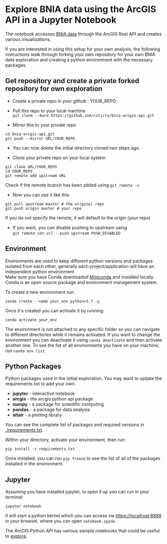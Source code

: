 # Explore BNIA data using the ArcGIS API in a Jupyter Notebook

The notebook accesses [BNIA data](https://bniajfi.org) through the ArcGIS Rest API and creates various visualizations.

If you are interested in using this setup for your own analysis, the following instructions walk through forking your
own repository for your own BNIA data exploration and creating a python environment with the necessary packages.

## Get repository and create a private forked repository for own exploration

* Create a private repo in your github : YOUR_REPO.

* Pull this repo to your local machine <br> 
```git clone --bare https://github.com/cstirry/bnia-arcgis-api.git```

* Mirror this to your private repo <br>
```
cd bnia-arcgis-api.git
git push --mirror URL/YOUR_REPO
```

* You can now delete the initial directory cloned two steps ago.

* Clone your private repo on your local system <br> 
```
git clone URL/YOUR_REPO
cd YOUR_REPO
git remote add upstream URL
```
Check if the remote branch has been added using ``git remote -v``

* Now you can use it like this <br>
```
git pull upstream master # the original repo 
git push origin master # your repo 
```
If you do not specify the remote, it will default to the origin (your repo)

* If you want, you can disable pushing to upstream using<br> ``git remote set-url --push upstream PUSH_DISABLED``

## Environment

Environments are used to keep different python versions and packages isolated from each other, generally each project/application will have an independent python environment <br>
Make sure you have Conda downloaded [Miniconda](https://docs.conda.io/en/latest/miniconda.html) and installed locally. Conda is an open source package and environment management system.

To create a new environment run:
```
conda create --name your_env python=3.7 -y
```

Once it's created you can activate it by running:
```
conda activate your_env
```

The environment is not attached to any specific folder so you can navigate to different directories while it remains activated.
If you want to change the environment you can deactivate it using `conda deactivate` and then activate another one.
To see the list of all environments you have on your machine, run `conda env list`.

## Python Packages

Python packages used in the initial exploration. You may want to update the requirements list to add your own.

* **jupyter** - interactive notebook
* **arcgis** - the arcgis python api package
* **numpy** - a package for scientific computing
* **pandas** - a package for data analysis
* **altair** - a plotting library

You can see the complete list of packages and required versions in [./requirements.txt](./requirements.txt).

Within your directory, activate your environment, then run:
```
pip install -r requirements.txt
```

Once installed, you can run `pip freeze` to see the list of all of the packages installed in the environment.

## Jupyter

Assuming you have installed jupyter, to open it up you can run in your terminal:
```
jupyter notebook
```

It will start a python kernel which you can access via [https://localhost:8888](https://localhost:8888/) in your browser,
where you can open `notebook.ipynb`.

The ArcGIS Python API has various sample notebooks that could be useful to [explore](https://github.com/Esri/arcgis-python-api).
